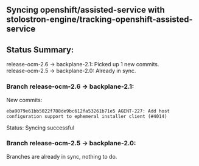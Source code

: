 ## Syncing openshift/assisted-service with stolostron-engine/tracking-openshift-assisted-service

## Status Summary:

release-ocm-2.6 -> backplane-2.1: Picked up 1 new commits.  
release-ocm-2.5 -> backplane-2.0: Already in sync.  

### Branch release-ocm-2.6 -> backplane-2.1:

New commits:

```
eba9079e61bb5022f788de9bc612fa53261b71e5 AGENT-227: Add host configuration support to ephemeral installer client (#4014)
```

Status: Syncing successful

### Branch release-ocm-2.5 -> backplane-2.0:

Branches are already in sync, nothing to do.
